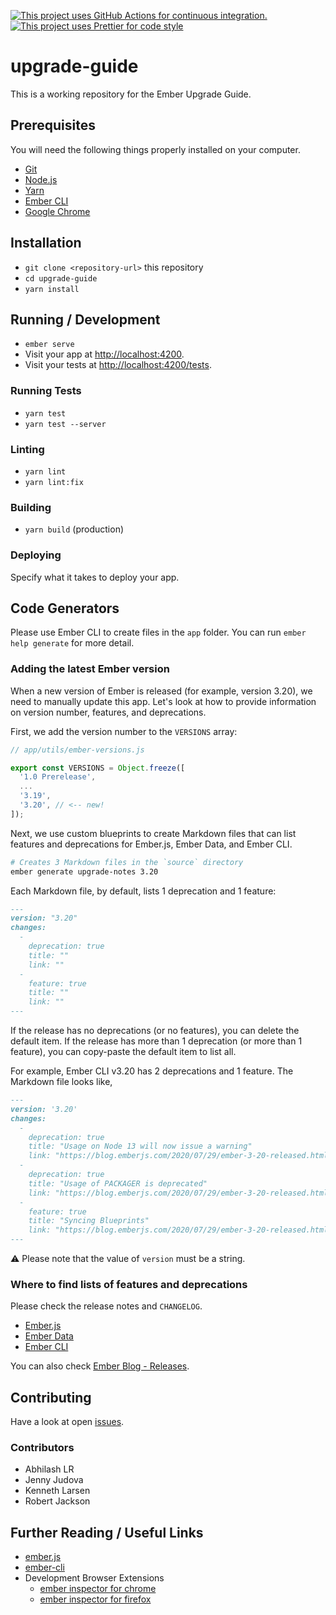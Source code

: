 [![This project uses GitHub Actions for continuous integration.](https://github.com/ember-learn/upgrade-guide/workflows/CI/badge.svg)](https://github.com/ember-learn/upgrade-guide/actions?query=workflow%3ACI)
[![This project uses Prettier for code style](https://img.shields.io/badge/code_style-prettier-ff69b4.svg?style=flat-square)](https://github.com/prettier/prettier)

# upgrade-guide

This is a working repository for the Ember Upgrade Guide.


## Prerequisites

You will need the following things properly installed on your computer.

* [Git](https://git-scm.com/)
* [Node.js](https://nodejs.org/)
* [Yarn](https://yarnpkg.com/)
* [Ember CLI](https://ember-cli.com/)
* [Google Chrome](https://google.com/chrome/)


## Installation

* `git clone <repository-url>` this repository
* `cd upgrade-guide`
* `yarn install`


## Running / Development

* `ember serve`
* Visit your app at [http://localhost:4200](http://localhost:4200).
* Visit your tests at [http://localhost:4200/tests](http://localhost:4200/tests).

### Running Tests

* `yarn test`
* `yarn test --server`

### Linting

* `yarn lint`
* `yarn lint:fix`

### Building

* `yarn build` (production)

### Deploying

Specify what it takes to deploy your app.


## Code Generators

Please use Ember CLI to create files in the `app` folder. You can run `ember help generate` for more detail.

### Adding the latest Ember version

When a new version of Ember is released (for example, version 3.20), we need to manually update this app. Let's look at how to provide information on version number, features, and deprecations.

First, we add the version number to the `VERSIONS` array:

```javascript
// app/utils/ember-versions.js

export const VERSIONS = Object.freeze([
  '1.0 Prerelease',
  ...
  '3.19',
  '3.20', // <-- new!
]);
```

Next, we use custom blueprints to create Markdown files that can list features and deprecations for Ember.js, Ember Data, and Ember CLI.

```bash
# Creates 3 Markdown files in the `source` directory
ember generate upgrade-notes 3.20
```

Each Markdown file, by default, lists 1 deprecation and 1 feature:

```markdown
---
version: "3.20"
changes:
  -
    deprecation: true
    title: ""
    link: ""
  -
    feature: true
    title: ""
    link: ""
---
```

If the release has no deprecations (or no features), you can delete the default item. If the release has more than 1 deprecation (or more than 1 feature), you can copy-paste the default item to list all. 

For example, Ember CLI v3.20 has 2 deprecations and 1 feature. The Markdown file looks like,

```markdown
---
version: '3.20'
changes:
  -
    deprecation: true
    title: "Usage on Node 13 will now issue a warning"
    link: "https://blog.emberjs.com/2020/07/29/ember-3-20-released.html"
  -
    deprecation: true
    title: "Usage of PACKAGER is deprecated"
    link: "https://blog.emberjs.com/2020/07/29/ember-3-20-released.html"
  -
    feature: true
    title: "Syncing Blueprints"
    link: "https://blog.emberjs.com/2020/07/29/ember-3-20-released.html"
---
```

⚠️ Please note that the value of `version` must be a string.

### Where to find lists of features and deprecations

Please check the release notes and `CHANGELOG`.

- [Ember.js](https://github.com/emberjs/ember.js)
- [Ember Data](https://github.com/emberjs/data)
- [Ember CLI](https://github.com/ember-cli/ember-cli)

You can also check [Ember Blog - Releases](https://blog.emberjs.com/tags/releases.html).


## Contributing

Have a look at open [issues](https://github.com/ember-learn/upgrade-guide/issues). 

### Contributors

- Abhilash LR
- Jenny Judova
- Kenneth Larsen 
- Robert Jackson 


## Further Reading / Useful Links

* [ember.js](https://emberjs.com/)
* [ember-cli](https://ember-cli.com/)
* Development Browser Extensions
  * [ember inspector for chrome](https://chrome.google.com/webstore/detail/ember-inspector/bmdblncegkenkacieihfhpjfppoconhi)
  * [ember inspector for firefox](https://addons.mozilla.org/en-US/firefox/addon/ember-inspector/)
